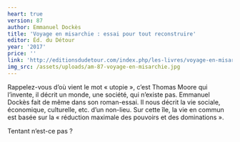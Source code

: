 ```yaml
---
heart: true
version: 87
author: Emmanuel Dockès
title: 'Voyage en misarchie : essai pour tout reconstruire'
editor: Éd. du Détour
year: '2017'
price: ''
link: 'http://editionsdudetour.com/index.php/les-livres/voyage-en-misarchie/'
img_src: /assets/uploads/am-87-voyage-en-misarchie.jpg
---
```

Rappelez-vous d’où vient le mot « utopie », c’est Thomas Moore qui l’invente, il décrit un monde, une société, qui n’existe pas. Emmanuel Dockès fait de même dans son roman-essai. Il nous décrit la vie sociale, économique, culturelle, etc. d’un non-lieu. Sur cette île, la vie en commun est basée sur la « réduction maximale des pouvoirs et des dominations ».

Tentant n’est-ce pas ?
